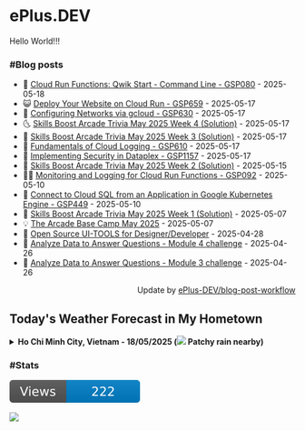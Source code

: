 # ePlus.DEV

Hello World!!!

### #Blog posts

- 🧰 [Cloud Run Functions: Qwik Start - Command Line - GSP080](https://eplus.dev/cloud-run-functions-qwik-start-command-line-gsp080) - 2025-05-18 
- 😺 [Deploy Your Website on Cloud Run - GSP659](https://eplus.dev/deploy-your-website-on-cloud-run-gsp659) - 2025-05-17 
- 🗽 [Configuring Networks via gcloud - GSP630](https://eplus.dev/configuring-networks-via-gcloud-gsp630) - 2025-05-17 
- 🌜 [Skills Boost Arcade Trivia May 2025 Week 4 &lpar;Solution&rpar;](https://eplus.dev/skills-boost-arcade-trivia-may-2025-week-4-solution) - 2025-05-17 
- 📝 [Skills Boost Arcade Trivia May 2025 Week 3 &lpar;Solution&rpar;](https://eplus.dev/skills-boost-arcade-trivia-may-2025-week-3-solution) - 2025-05-17 
- 🚀 [Fundamentals of Cloud Logging - GSP610](https://eplus.dev/fundamentals-of-cloud-logging-gsp610) - 2025-05-17 
- 💼 [Implementing Security in Dataplex - GSP1157](https://eplus.dev/implementing-security-in-dataplex-gsp1157) - 2025-05-17 
- 🦣 [Skills Boost Arcade Trivia May 2025 Week 2 &lpar;Solution&rpar;](https://eplus.dev/skills-boost-arcade-trivia-may-2025-week-2-solution) - 2025-05-15 
- 👨‍🏫 [Monitoring and Logging for Cloud Run Functions - GSP092](https://eplus.dev/monitoring-and-logging-for-cloud-run-functions-gsp092) - 2025-05-10 
- 🔭 [Connect to Cloud SQL from an Application in Google Kubernetes Engine - GSP449](https://eplus.dev/connect-to-cloud-sql-from-an-application-in-google-kubernetes-engine-gsp449) - 2025-05-10 
- 🤡 [Skills Boost Arcade Trivia May 2025 Week 1 &lpar;Solution&rpar;](https://eplus.dev/skills-boost-arcade-trivia-may-2025-week-1-solution) - 2025-05-07 
- 💡 [The Arcade Base Camp May 2025](https://eplus.dev/the-arcade-base-camp-may-2025) - 2025-05-07 
- 🦣 [Open Source UI-TOOLS for Designer/Developer](https://eplus.dev/open-source-ui-tools-for-designer-developer) - 2025-04-28 
- 💪 [Analyze Data to Answer Questions - Module 4 challenge](https://eplus.dev/analyze-data-to-answer-questions-module-4-challenge) - 2025-04-26 
- 🤡 [Analyze Data to Answer Questions - Module 3 challenge](https://eplus.dev/analyze-data-to-answer-questions-module-3-challenge) - 2025-04-26 


<div align="right">
    Update by <a target="_blank" href="https://github.com/ePlus-DEV/blog-post-workflow">ePlus-DEV/blog-post-workflow</a>
</div>


## Today's Weather Forecast in My Hometown



<details>
    <summary><b>Ho Chi Minh City, Vietnam - 18/05/2025 (<img src="https://cdn.weatherapi.com/weather/64x64/day/176.png" width="25" /> Patchy rain nearby)</b>
    </summary>

    
<table>
    <tr>
        <th>Hour</th>
        <td>00:00</td><td>01:00</td><td>02:00</td><td>03:00</td><td>04:00</td><td>05:00</td><td>06:00</td><td>07:00</td><td>08:00</td><td>09:00</td><td>10:00</td><td>11:00</td><td>12:00</td><td>13:00</td><td>14:00</td><td>15:00</td><td>16:00</td><td>17:00</td><td>18:00</td><td>19:00</td><td>20:00</td><td>21:00</td><td>22:00</td><td>23:00</td>
    </tr>
    <tr>
        <th>Weather</th>
        <td><img src="https://cdn.weatherapi.com/weather/64x64/night/116.png"></img></td><td><img src="https://cdn.weatherapi.com/weather/64x64/night/116.png"></img></td><td><img src="https://cdn.weatherapi.com/weather/64x64/night/116.png"></img></td><td><img src="https://cdn.weatherapi.com/weather/64x64/night/116.png"></img></td><td><img src="https://cdn.weatherapi.com/weather/64x64/night/116.png"></img></td><td><img src="https://cdn.weatherapi.com/weather/64x64/night/116.png"></img></td><td><img src="https://cdn.weatherapi.com/weather/64x64/day/116.png"></img></td><td><img src="https://cdn.weatherapi.com/weather/64x64/day/116.png"></img></td><td><img src="https://cdn.weatherapi.com/weather/64x64/day/113.png"></img></td><td><img src="https://cdn.weatherapi.com/weather/64x64/day/116.png"></img></td><td><img src="https://cdn.weatherapi.com/weather/64x64/day/119.png"></img></td><td><img src="https://cdn.weatherapi.com/weather/64x64/day/119.png"></img></td><td><img src="https://cdn.weatherapi.com/weather/64x64/day/176.png"></img></td><td><img src="https://cdn.weatherapi.com/weather/64x64/day/263.png"></img></td><td><img src="https://cdn.weatherapi.com/weather/64x64/day/116.png"></img></td><td><img src="https://cdn.weatherapi.com/weather/64x64/day/122.png"></img></td><td><img src="https://cdn.weatherapi.com/weather/64x64/day/119.png"></img></td><td><img src="https://cdn.weatherapi.com/weather/64x64/day/116.png"></img></td><td><img src="https://cdn.weatherapi.com/weather/64x64/day/176.png"></img></td><td><img src="https://cdn.weatherapi.com/weather/64x64/night/113.png"></img></td><td><img src="https://cdn.weatherapi.com/weather/64x64/night/113.png"></img></td><td><img src="https://cdn.weatherapi.com/weather/64x64/night/113.png"></img></td><td><img src="https://cdn.weatherapi.com/weather/64x64/night/113.png"></img></td><td><img src="https://cdn.weatherapi.com/weather/64x64/night/176.png"></img></td>
    </tr>
    <tr>
        <th>Condition</th>
        <td width="200px">Partly Cloudy </td><td width="200px">Partly Cloudy </td><td width="200px">Partly Cloudy </td><td width="200px">Partly Cloudy </td><td width="200px">Partly Cloudy </td><td width="200px">Partly Cloudy </td><td width="200px">Partly Cloudy </td><td width="200px">Partly Cloudy </td><td width="200px">Sunny</td><td width="200px">Partly Cloudy </td><td width="200px">Cloudy </td><td width="200px">Cloudy </td><td width="200px">Patchy rain nearby</td><td width="200px">Patchy light drizzle</td><td width="200px">Partly cloudy</td><td width="200px">Overcast </td><td width="200px">Cloudy </td><td width="200px">Partly Cloudy </td><td width="200px">Patchy rain nearby</td><td width="200px">Clear </td><td width="200px">Clear </td><td width="200px">Clear </td><td width="200px">Clear </td><td width="200px">Patchy rain nearby</td>
    </tr>
    <tr>
        <th>Temperature</th>
        <td>28.9 °C</td><td>28.8 °C</td><td>28.5 °C</td><td>28.4 °C</td><td>28.2 °C</td><td>28 °C</td><td>28.1 °C</td><td>29.3 °C</td><td>31.2 °C</td><td>33 °C</td><td>34.6 °C</td><td>36.1 °C</td><td>35.8 °C</td><td>34.8 °C</td><td>35.1 °C</td><td>33.8 °C</td><td>33 °C</td><td>31.9 °C</td><td>30.8 °C</td><td>29.8 °C</td><td>29.3 °C</td><td>29.1 °C</td><td>29 °C</td><td>28.7 °C</td>
    </tr>
    <tr>
        <th>Wind</th>
        <td>13.7 kph</td><td>13.3 kph</td><td>13.3 kph</td><td>12.2 kph</td><td>10.1 kph</td><td>9.4 kph</td><td>9.4 kph</td><td>11.5 kph</td><td>11.5 kph</td><td>11.2 kph</td><td>10.1 kph</td><td>9.4 kph</td><td>9.4 kph</td><td>9 kph</td><td>9.4 kph</td><td>10.8 kph</td><td>15.8 kph</td><td>18 kph</td><td>17.6 kph</td><td>17.6 kph</td><td>16.6 kph</td><td>15.5 kph</td><td>14 kph</td><td>13 kph</td>
    </tr>
</table>


<div align="right">
    Updated at: 2025-05-18T07:54:59Z - by <a target="_blank"
        href="https://github.com/ePlus-DEV/weather-forecast">ePlus-DEV/weather-forecast</a>
</div>
</details>


### #Stats

[![Image of counter](https://github.com/ePlus-DEV/view-counter/blob/main/svg/685088620/badge.svg)](https://github.com/ePlus-DEV/view-counter/blob/main/readme/685088620/week.md)

![](https://komarev.com/ghpvc/?username=ePlus-DEV&style=for-the-badge)
